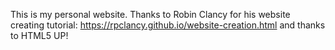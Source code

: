 This is my personal website. Thanks to Robin Clancy for his website creating tutorial: https://rpclancy.github.io/website-creation.html and thanks to  HTML5 UP!
